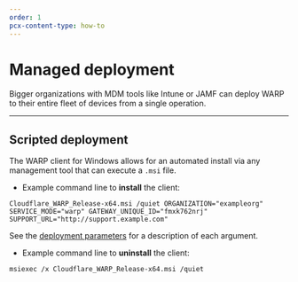 ```yaml
---
order: 1
pcx-content-type: how-to
---
```


# Managed deployment

Bigger organizations with MDM tools like Intune or JAMF can deploy WARP to their entire fleet of devices from a single operation.

---

## Scripted deployment

The WARP client for Windows allows for an automated install via any management tool that can execute a `.msi` file.

* Example command line to **install** the client:

 ```
 Cloudflare_WARP_Release-x64.msi /quiet ORGANIZATION="exampleorg" SERVICE_MODE="warp" GATEWAY_UNIQUE_ID="fmxk762nrj" SUPPORT_URL="http://support.example.com"
 ```
 See the [deployment parameters](/connections/connect-devices/warp/deployment/parameters) for a description of each argument.

* Example command line to **uninstall** the client:

 ```
 msiexec /x Cloudflare_WARP_Release-x64.msi /quiet
 ```
